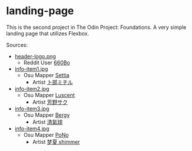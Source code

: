 # landing-page

This is the second project in The Odin Project: Foundations. A very simple landing page that utilizes Flexbox.

Sources:

- [header-logo.png](images/header-logo.png)
  - Reddit User [660Bo](https://www.reddit.com/r/osugame/comments/ev7mxr/check_out_this_osu_logo_i_made/)
- [info-item1.jpg](images/info-item1.jpg)
  - Osu Mapper [Settia](https://osu.ppy.sh/beatmapsets/1026767#osu/2527867)
    - Artist [卜部ミチル](https://www.pixiv.net/en/users/9435489)
- [info-item2.jpg](images/info-item2.jpg)
  - Osu Mapper [Luscent](https://osu.ppy.sh/beatmapsets/950550#osu/1994839)
    - Artist [芳野サク](https://www.pixiv.net/en/users/394827)
- [info-item3.jpg](images/info-item3.jpg)
  - Osu Mapper [Bergy](https://osu.ppy.sh/beatmapsets/480298#osu/1051486)
    - Artist [清氣球](https://www.pixiv.net/en/users/951866)
- [info-item4.jpg](images/info-item4.jpg)
  - Osu Mapper [PoNo](https://osu.ppy.sh/beatmapsets/783213#osu/1644535)
    - Artist [梦夏 shimmer](https://www.pixiv.net/en/users/8223328)
